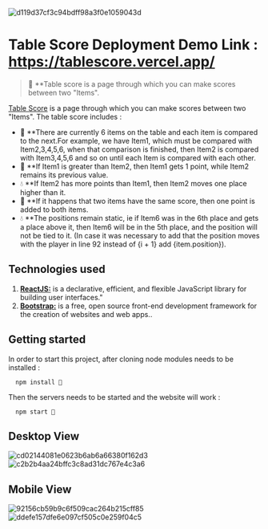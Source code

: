 ![d119d37cf3c94bdff98a3f0e1059043d](https://user-images.githubusercontent.com/80320950/184511087-a5846136-c23f-4803-ba34-06281a8fdf11.png)

# Table Score Deployment Demo Link : https://tablescore.vercel.app/

> 🚧 **Table score is a page through which you can make scores between two "Items".

[Table Score](https://tablescore.vercel.app/) is a page through which you can make scores between two "Items". The table score includes : 

- 🚀 **There are currently 6 items on the table and each item is compared to the next.For example, we have Item1, which must be compared with Item2,3,4,5,6, when that comparison is finished, then Item2 is compared with Item3,4,5,6 and so on until each Item is compared with each other.  
- 🔖 **If Item1 is greater than Item2, then Item1 gets 1 point, while Item2 remains its previous value. 
- 💧 **If Item2 has more points than Item1, then Item2 moves one place higher than it. 
- 💅 **If it happens that two items have the same score, then one point is added to both items.
- 💧 **The positions remain static, ie if Item6 was in the 6th place and gets a place above it, then Item6 will be in the 5th place, and the position will not be tied to it. (In case it was necessary to add that the position moves with the player in line 92 instead of <td>{i + 1}</td> add <td>{item.position}</td>).

## Technologies used

1. [**ReactJS:**](https://reactjs.org/) is a declarative, efficient, and flexible JavaScript library for building user interfaces."
2. [**Bootstrap:**](https://getbootstrap.com/) is a free, open source front-end development framework for the creation of websites and web apps..

## Getting started

In order to start this project, after cloning node modules needs to be installed : 

      npm install 🚀
      
Then the servers needs to be started and the website will work :

      npm start 🚀

## Desktop View
![cd02144081e0623b6ab6a66380f162d3](https://user-images.githubusercontent.com/80320950/184511120-821bc45b-666c-4728-ae1e-827bae9787ae.png)
![c2b2b4aa24bffc3c8ad31dc767e4c3a6](https://user-images.githubusercontent.com/80320950/184511128-e28fa455-22e1-47a2-8c95-037dfab402cd.png)

## Mobile View
![92156cb59b9c6f509cac264b215cff85](https://user-images.githubusercontent.com/80320950/184511139-97e4e15f-a605-4325-b83b-ca745a02e1a7.png)
![ddefe157dfe6e097cf505c0e259f04c5](https://user-images.githubusercontent.com/80320950/184511144-6438ff94-43fb-4836-916b-5823772ca252.png)

